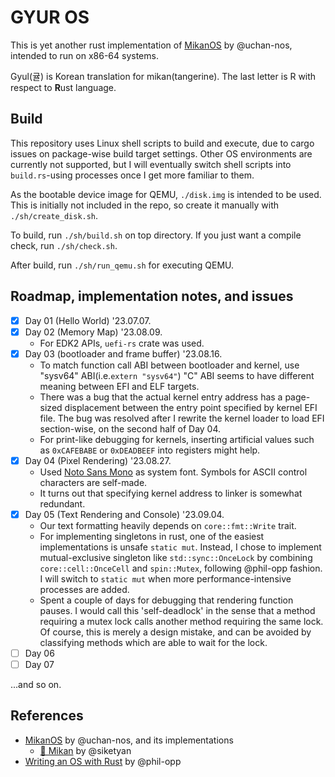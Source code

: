 # GYUR OS

This is yet another rust implementation of [MikanOS](https://github.com/uchan-nos/mikanos) by @uchan-nos, intended to run on x86-64 systems.

Gyul(귤) is Korean translation for mikan(tangerine). The last letter is R with respect to **R**ust language.

## Build
This repository uses Linux shell scripts to build and execute, due to cargo issues on package-wise build target settings.
Other OS environments are currently not supported, but I will eventually switch shell scripts into `build.rs`-using processes once I get more familiar to them.

As the bootable device image for QEMU, `./disk.img` is intended to be used. This is initially not included in the repo, so create it manually with `./sh/create_disk.sh`.

To build, run `./sh/build.sh` on top directory.
If you just want a compile check, run `./sh/check.sh`.

After build, run `./sh/run_qemu.sh` for executing QEMU.

## Roadmap, implementation notes, and issues
- [x] Day 01 (Hello World) '23.07.07.
- [x] Day 02 (Memory Map) '23.08.09.
  * For EDK2 APIs, `uefi-rs` crate was used.
- [x] Day 03 (bootloader and frame buffer) '23.08.16.
  * To match function call ABI between bootloader and kernel, use "sysv64" ABI(i.e.`extern "sysv64"`) "C" ABI seems to have different meaning between EFI and ELF targets.
  * There was a bug that the actual kernel entry address has a page-sized displacement between the entry point specified by kernel EFI file. The bug was resolved after I rewrite the kernel loader to load EFI section-wise, on the second half of Day 04.
  * For print-like debugging for kernels, inserting artificial values such as `0xCAFEBABE` or `0xDEADBEEF` into registers might help.
- [x] Day 04 (Pixel Rendering) '23.08.27.
  * Used [Noto Sans Mono](https://fonts.google.com/noto/specimen/Noto+Sans+Mono) as system font. Symbols for ASCII control characters are self-made.
  * It turns out that specifying kernel address to linker is somewhat redundant.
- [x] Day 05 (Text Rendering and Console) '23.09.04.
  * Our text formatting heavily depends on `core::fmt::Write` trait.
  * For implementing singletons in rust, one of the easiest implementations is unsafe `static mut`. Instead, I chose to implement mutual-exclusive singleton like `std::sync::OnceLock` by combining `core::cell::OnceCell` and `spin::Mutex`, following @phil-opp fashion. I will switch to `static mut` when more performance-intensive processes are added.
  * Spent a couple of days for debugging that rendering function pauses. I would call this 'self-deadlock' in the sense that a method requiring a mutex lock calls another method requiring the same lock. Of course, this is merely a design mistake, and can be avoided by classifying methods which are able to wait for the lock.
- [ ] Day 06
- [ ] Day 07

...and so on.

## References
* [MikanOS](https://github.com/uchan-nos/mikanos) by @uchan-nos, and its implementations
  * [🍊 Mikan](https://github.com/siketyan/mikan) by @siketyan
* [Writing an OS with Rust](https://os.phil-opp.com) by @phil-opp